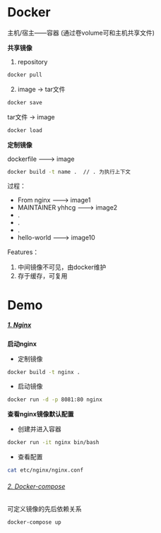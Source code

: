 # Docker
 主机/宿主——容器 (通过卷volume可和主机共享文件)

**共享镜像**

1. repository
``` sh
docker pull
```

2. image -> tar文件 
``` sh
docker save
```
 tar文件 -> image
 ``` sh
 docker load
 ```

**定制镜像**

dockerfile ---> image

``` sh
docker build -t name .  // . 为执行上下文
```

过程：

- From nginx ---> image1
- MAINTAINER yhhcg ---> image2
- .
- .
- .
- hello-world ---> image10

Features：

1. 中间镜像不可见，由docker维护
2. 存于缓存，可复用

# Demo

##### [1. Nginx](https://github.com/yhhcg/docker-base-images/tree/master/nginx "Nginx")

**启动nginx**

- 定制镜像

``` sh
docker build -t nginx .
```

- 启动镜像

``` sh
docker run -d -p 8081:80 nginx
```

**查看nginx镜像默认配置**

- 创建并进入容器

```  sh
docker run -it nginx bin/bash
```

- 查看配置

``` sh
cat etc/nginx/nginx.conf
```
###### [2. Docker-compose](https://github.com/yhhcg/docker-base-images/tree/master/dockerCompose "Docker-compose")

可定义镜像的先后依赖关系

``` sh
docker-compose up
```
